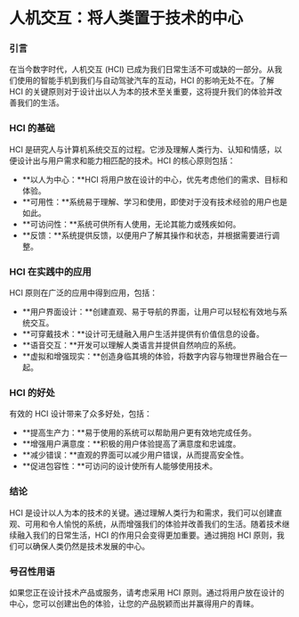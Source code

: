 # 人机交互：将人类置于技术的中心

### 引言

在当今数字时代，人机交互 (HCI) 已成为我们日常生活不可或缺的一部分。从我们使用的智能手机到我们与自动驾驶汽车的互动，HCI 的影响无处不在。了解 HCI 的关键原则对于设计出以人为本的技术至关重要，这将提升我们的体验并改善我们的生活。

### HCI 的基础

HCI 是研究人与计算机系统交互的过程。它涉及理解人类行为、认知和情感，以便设计出与用户需求和能力相匹配的技术。HCI 的核心原则包括：

- **以人为中心：**HCI 将用户放在设计的中心，优先考虑他们的需求、目标和体验。
- **可用性：**系统易于理解、学习和使用，即使对于没有技术经验的用户也是如此。
- **可访问性：**系统可供所有人使用，无论其能力或残疾如何。
- **反馈：**系统提供反馈，以便用户了解其操作和状态，并根据需要进行调整。

### HCI 在实践中的应用

HCI 原则在广泛的应用中得到应用，包括：

- **用户界面设计：**创建直观、易于导航的界面，让用户可以轻松有效地与系统交互。
- **可穿戴技术：**设计可无缝融入用户生活并提供有价值信息的设备。
- **语音交互：**开发可以理解人类语言并提供自然响应的系统。
- **虚拟和增强现实：**创造身临其境的体验，将数字内容与物理世界融合在一起。

### HCI 的好处

有效的 HCI 设计带来了众多好处，包括：

- **提高生产力：**易于使用的系统可以帮助用户更有效地完成任务。
- **增强用户满意度：**积极的用户体验提高了满意度和忠诚度。
- **减少错误：**直观的界面可以减少用户错误，从而提高安全性。
- **促进包容性：**可访问的设计使所有人能够使用技术。

### 结论

HCI 是设计以人为本的技术的关键。通过理解人类行为和需求，我们可以创建直观、可用和令人愉悦的系统，从而增强我们的体验并改善我们的生活。随着技术继续融入我们的日常生活，HCI 的作用只会变得更加重要。通过拥抱 HCI 原则，我们可以确保人类仍然是技术发展的中心。

### 号召性用语

如果您正在设计技术产品或服务，请考虑采用 HCI 原则。通过将用户放在设计的中心，您可以创建出色的体验，让您的产品脱颖而出并赢得用户的青睐。
